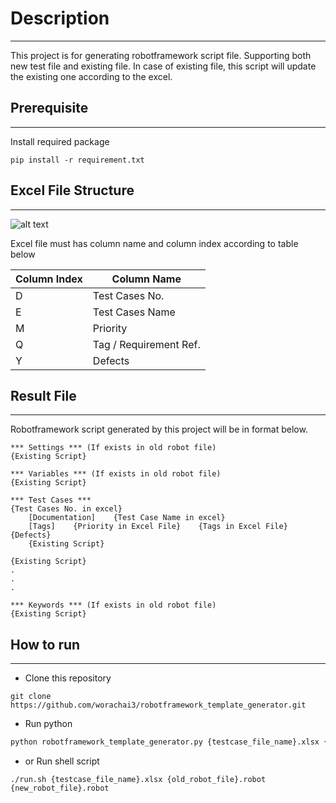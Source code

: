 
# Description
---
This project is for generating robotframework script file. Supporting both new test file and existing file. In case of existing file, this script will update the existing one according to the excel.  

## Prerequisite
---
Install required package
```shell
pip install -r requirement.txt
```

## Excel File Structure
---

![alt text](https://www.img.in.th/images/46f85264e853bfdc14ba83d8b738eefa.png)

Excel file must has column name and column index according to table below  

|Column Index|Column Name|
|--|--|
|D|Test Cases No.|
|E|Test Cases Name|
|M|Priority|
|Q|Tag / Requirement Ref.|
|Y|Defects|  

## Result File
---
Robotframework script generated by this project will be in format below.
```
*** Settings *** (If exists in old robot file)
{Existing Script}

*** Variables *** (If exists in old robot file)
{Existing Script}

*** Test Cases ***
{Test Cases No. in excel}
    [Documentation]    {Test Case Name in excel}
    [Tags]    {Priority in Excel File}    {Tags in Excel File}    {Defects}
    {Existing Script}

{Existing Script}
.
.
.

*** Keywords *** (If exists in old robot file)
{Existing Script} 
```

## How to run
---  

- Clone this repository  
```shell
git clone https://github.com/worachai3/robotframework_template_generator.git
```
- Run python  
```python
python robotframework_template_generator.py {testcase_file_name}.xlsx {old_robot_file}.robot {new_robot_file}.robot
```

- or Run shell script  
```shell
./run.sh {testcase_file_name}.xlsx {old_robot_file}.robot {new_robot_file}.robot
```
